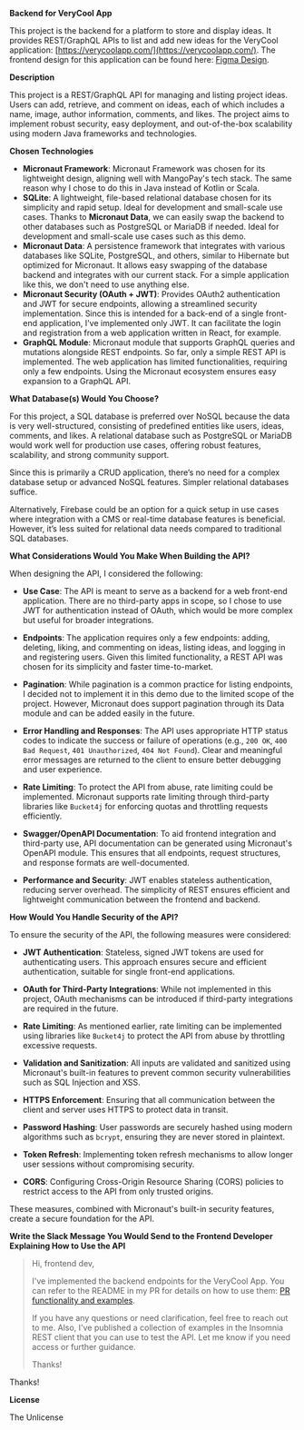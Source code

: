**Backend for VeryCool App**

This project is the backend for a platform to store and display ideas. It provides REST/GraphQL APIs to list and add new
ideas for the VeryCool application: [https://verycoolapp.com/](https://verycoolapp.com/). The frontend design for this
application can be found
here: [Figma Design](https://www.figma.com/file/w1flltlnUTjkfiWFyhRnzX/Web-Application-Developer-Technical-Test?type=design\&node-id=16%3A2\&mode=design\&t=3vU9Qf2EZJYZkoOD-1).

**Description**

This project is a REST/GraphQL API for managing and listing project ideas. Users can add, retrieve, and comment on
ideas, each of which includes a name, image, author information, comments, and likes. The project aims to implement
robust security, easy deployment, and out-of-the-box scalability using modern Java frameworks and technologies.

**Chosen Technologies**

- **Micronaut Framework**: Micronaut Framework was chosen for its lightweight design, aligning well with MangoPay's tech
  stack. The same reason why I chose to do this in Java instead of Kotlin or Scala.
- **SQLite**: A lightweight, file-based relational database chosen for its simplicity and rapid setup. Ideal for
  development and small-scale use cases. Thanks to **Micronaut Data**, we can easily swap the backend to other databases
  such as PostgreSQL or MariaDB if needed. Ideal for development and small-scale use cases such as this demo.&#x20;
- **Micronaut Data**: A persistence framework that integrates with various databases like SQLite, PostgreSQL, and
  others, similar to Hibernate but optimized for Micronaut. It allows easy swapping of the database backend and
  integrates with our current stack. For a simple application like this, we don't need to use anything else.
- **Micronaut Security (OAuth + JWT)**: Provides OAuth2 authentication and JWT for secure endpoints, allowing a
  streamlined security implementation. Since this is intended for a back-end of a single front-end application, I've
  implemented only JWT. It can facilitate the login and registration from a web application written in React, for
  example.
- **GraphQL Module**: Micronaut module that supports GraphQL queries and mutations alongside REST endpoints. So far,
  only a simple REST API is implemented. The web application has limited functionalities, requiring only a few
  endpoints. Using the Micronaut ecosystem ensures easy expansion to a GraphQL API.

**What Database(s) Would You Choose?**

For this project, a SQL database is preferred over NoSQL because the data is very well-structured, consisting of
predefined entities like users, ideas, comments, and likes. A relational database such as PostgreSQL or MariaDB would
work well for production use cases, offering robust features, scalability, and strong community support.

Since this is primarily a CRUD application, there’s no need for a complex database setup or advanced NoSQL features.
Simpler relational databases suffice.

Alternatively, Firebase could be an option for a quick setup in use cases where integration with a CMS or real-time
database features is beneficial. However, it’s less suited for relational data needs compared to traditional SQL
databases.

**What Considerations Would You Make When Building the API?**

When designing the API, I considered the following:

- **Use Case**: The API is meant to serve as a backend for a web front-end application. There are no third-party apps in
  scope, so I chose to use JWT for authentication instead of OAuth, which would be more complex but useful for broader
  integrations.

- **Endpoints**: The application requires only a few endpoints: adding, deleting, liking, and commenting on ideas,
  listing ideas, and logging in and registering users. Given this limited functionality, a REST API was chosen for its
  simplicity and faster time-to-market.

- **Pagination**: While pagination is a common practice for listing endpoints, I decided not to implement it in this
  demo due to the limited scope of the project. However, Micronaut does support pagination through its Data module and
  can be added easily in the future.

- **Error Handling and Responses**: The API uses appropriate HTTP status codes to indicate the success or failure of
  operations (e.g., `200 OK`, `400 Bad Request`, `401 Unauthorized`, `404 Not Found`). Clear and meaningful error
  messages are returned to the client to ensure better debugging and user experience.

- **Rate Limiting**: To protect the API from abuse, rate limiting could be implemented. Micronaut supports rate limiting
  through third-party libraries like `Bucket4j` for enforcing quotas and throttling requests efficiently.

- **Swagger/OpenAPI Documentation**: To aid frontend integration and third-party use, API documentation can be generated
  using Micronaut's OpenAPI module. This ensures that all endpoints, request structures, and response formats are
  well-documented.

- **Performance and Security**: JWT enables stateless authentication, reducing server overhead. The simplicity of REST
  ensures efficient and lightweight communication between the frontend and backend.

**How Would You Handle Security of the API?**

To ensure the security of the API, the following measures were considered:

- **JWT Authentication**: Stateless, signed JWT tokens are used for authenticating users. This approach ensures secure
  and efficient authentication, suitable for single front-end applications.

- **OAuth for Third-Party Integrations**: While not implemented in this project, OAuth mechanisms can be introduced if
  third-party integrations are required in the future.

- **Rate Limiting**: As mentioned earlier, rate limiting can be implemented using libraries like `Bucket4j` to protect
  the API from abuse by throttling excessive requests.

- **Validation and Sanitization**: All inputs are validated and sanitized using Micronaut's built-in features to prevent
  common security vulnerabilities such as SQL Injection and XSS.

- **HTTPS Enforcement**: Ensuring that all communication between the client and server uses HTTPS to protect data in
  transit.

- **Password Hashing**: User passwords are securely hashed using modern algorithms such as `bcrypt`, ensuring they are
  never stored in plaintext.

- **Token Refresh**: Implementing token refresh mechanisms to allow longer user sessions without compromising security.

- **CORS**: Configuring Cross-Origin Resource Sharing (CORS) policies to restrict access to the API from only trusted
  origins.

These measures, combined with Micronaut's built-in security features, create a secure foundation for the API.

**Write the Slack Message You Would Send to the Frontend Developer Explaining How to Use the API**

> Hi, frontend dev,
>
> I've implemented the backend endpoints for the VeryCool App. You can refer to the README in my PR for details on how
> to use them: [PR functionality and examples](https://github.com/petar-v/mango-pay-demo/pull/3).
>
> If you have any questions or need clarification, feel free to reach out to me. Also, I've published a collection of
> examples in the Insomnia REST client that you can use to test the API. Let me know if you need access or further
> guidance.
>
> Thanks!

Thanks!

**License**

The Unlicense

